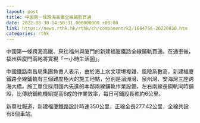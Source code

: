 ```yaml
---
layout: post
title: 中國第一條跨海高鐵全線鋪軌貫通
date: 2022-08-30 14:50:31.000000000 +08:00
link: https://news.rthk.hk/rthk/ch/component/k2/1664756-20220830.htm
categories: rthk
---
```


中國第一條跨海高鐵、來往福州與廈門的新建福廈鐵路全線鋪軌貫通。在通車後，福州與廈門兩地將實現「一小時生活圈」。

中國鐵路南昌局集團負責人表示，由於海上水文環境複雜，風險系數高，新建福廈鐵路全線鋪軌有三個難度極大的施工地點，分別是湄洲灣、泉州灣、安海灣三座跨海大橋。施工單位採用國內先進的本鄰兩線鋪軌作業設備，左右兩線長鋼軌同時鋪設，比傳統鋪軌機組提高6成的作業效率，每日可鋪設長軌約6公里。

新華社報道，新建福廈鐵路設計時速350公里，正線全長277.42公里，全線共設有8個車站。
